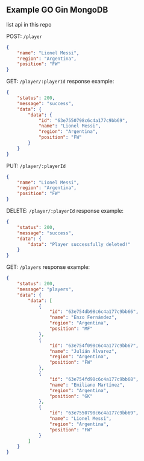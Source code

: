 ## Example GO Gin MongoDB

list api in this repo


POST: `/player`
```json
{
    "name": "Lionel Messi",
    "region": "Argentina",
    "position": "FW"
}
```

GET: `/player/:playerId`
response example: 
```json
{
    "status": 200,
    "message": "success",
    "data": {
        "data": {
            "id": "63e7550798c6c4a177c9bb69",
            "name": "Lionel Messi",
            "region": "Argentina",
            "position": "FW"
        }
    }
}
```

PUT: `/player/:playerId`
```json
{
    "name": "Lionel Messi",
    "region": "Argentina",
    "position": "FW"
}
```

DELETE: `/player/:playerId`
response example: 
```json
{
    "status": 200,
    "message": "success",
    "data": {
        "data": "Player successfully deleted!"
    }
}
```

GET: `/players`
response example: 
```json
{
    "status": 200,
    "message": "players",
    "data": {
        "data": [
            {
                "id": "63e754db98c6c4a177c9bb66",
                "name": "Enzo Fernández",
                "region": "Argentina",
                "position": "MF"
            },
            {
                "id": "63e754f098c6c4a177c9bb67",
                "name": "Julián Álvarez",
                "region": "Argentina",
                "position": "FW"
            },
            {
                "id": "63e754fd98c6c4a177c9bb68",
                "name": "Emiliano Martínez",
                "region": "Argentina",
                "position": "GK"
            },
            {
                "id": "63e7550798c6c4a177c9bb69",
                "name": "Lionel Messi",
                "region": "Argentina",
                "position": "FW"
            }
        ]
    }
}
```

